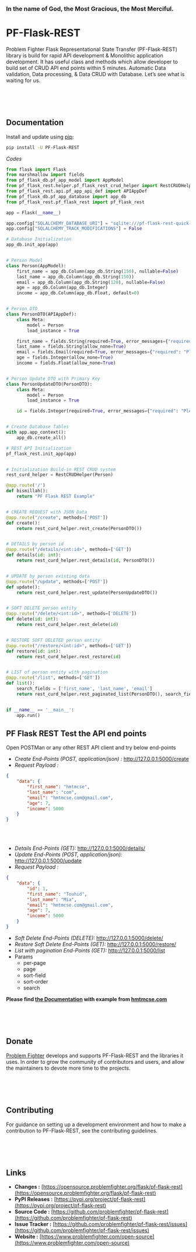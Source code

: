 ### In the name of God, the Most Gracious, the Most Merciful.

# PF-Flask-REST

Problem Fighter Flask Representational State Transfer (PF-Flask-REST) library is build for rapid API development & Monolithic 
application development. It has useful class and methods which allow developer to build set of CRUD API end points within 5 minutes. 
Automatic Data validation, Data processing, & Data CRUD with Database. Let’s see what is waiting for us.



<br/><br/><br/>
## Documentation
Install and update using [pip](https://pip.pypa.io/en/stable/getting-started/):
```bash
pip install -U PF-Flask-REST
```

*Codes*
```python
from flask import Flask
from marshmallow import fields
from pf_flask_db.pf_app_model import AppModel
from pf_flask_rest.helper.pf_flask_rest_crud_helper import RestCRUDHelper
from pf_flask_rest.api.pf_app_api_def import APIAppDef
from pf_flask_db.pf_app_database import app_db
from pf_flask_rest.pf_flask_rest import pf_flask_rest

app = Flask(__name__)

app.config["SQLALCHEMY_DATABASE_URI"] = "sqlite:///pf-flask-rest-quick-start.sqlite"
app.config["SQLALCHEMY_TRACK_MODIFICATIONS"] = False

# Database Initialization
app_db.init_app(app)


# Person Model
class Person(AppModel):
    first_name = app_db.Column(app_db.String(150), nullable=False)
    last_name = app_db.Column(app_db.String(150))
    email = app_db.Column(app_db.String(120), nullable=False)
    age = app_db.Column(app_db.Integer)
    income = app_db.Column(app_db.Float, default=0)


# Person DTO
class PersonDTO(APIAppDef):
    class Meta:
        model = Person
        load_instance = True

    first_name = fields.String(required=True, error_messages={"required": "Please enter first name"})
    last_name = fields.String(allow_none=True)
    email = fields.Email(required=True, error_messages={"required": "Please enter first name"})
    age = fields.Integer(allow_none=True)
    income = fields.Float(allow_none=True)


# Person Update DTO with Primary Key
class PersonUpdateDTO(PersonDTO):
    class Meta:
        model = Person
        load_instance = True

    id = fields.Integer(required=True, error_messages={"required": "Please enter id"})


# Create Database Tables
with app.app_context():
    app_db.create_all()

# REST API Initialization
pf_flask_rest.init_app(app)


# Initialization Build-in REST CRUD system
rest_curd_helper = RestCRUDHelper(Person)

@app.route('/')
def bismillah():
    return "PF Flask REST Example"


# CREATE REQUEST with JSON Data
@app.route("/create", methods=['POST'])
def create():
    return rest_curd_helper.rest_create(PersonDTO())


# DETAILS by person id
@app.route("/details/<int:id>", methods=['GET'])
def details(id: int):
    return rest_curd_helper.rest_details(id, PersonDTO())


# UPDATE by person existing data
@app.route("/update", methods=['POST'])
def update():
    return rest_curd_helper.rest_update(PersonUpdateDTO())


# SOFT DELETE person entity
@app.route("/delete/<int:id>", methods=['DELETE'])
def delete(id: int):
    return rest_curd_helper.rest_delete(id)


# RESTORE SOFT DELETED person entity
@app.route("/restore/<int:id>", methods=['GET'])
def restore(id: int):
    return rest_curd_helper.rest_restore(id)


# LIST of person entity with pagination
@app.route("/list", methods=['GET'])
def list():
    search_fields = ['first_name', 'last_name', 'email']
    return rest_curd_helper.rest_paginated_list(PersonDTO(), search_fields=search_fields)


if __name__ == '__main__':
    app.run()
```

## PF Flask REST Test the API end points

Open POSTMan or any other REST API client and try below end-points

* *Create End-Points (POST, application/json) :* http://127.0.0.1:5000/create
* *Request Payload :*
```json
{
    "data": {
    	"first_name": "hmtmcse",
    	"last_name": "com",
    	"email": "hmtmcse.com@gmail.com",
    	"age": 7,
    	"income": 5000
    }
}
```

<br/><br/>

* *Details End-Points (GET):* http://127.0.0.1:5000/details/<id>
* *Update End-Points (POST, application/json):* http://127.0.0.1:5000/update
* *Request Payload :*
```json
{
    "data": {
    	"id": 1,
    	"first_name": "Touhid",
    	"last_name": "Mia",
    	"email": "hmtmcse.com@gmail.com",
    	"age": 7,
    	"income": 5000
    }
}
```
* *Soft Delete End-Points (DELETE):* http://127.0.0.1:5000/delete/<id>
* *Restore Soft Delete End-Points (GET):* http://127.0.0.1:5000/restore/<id>
* *List with pagination End-Points (GET):* http://127.0.0.1:5000/list
* Params
  * per-page
  * page
  * sort-field
  * sort-order
  * search


**Please find [the Documentation](https://www.hmtmcse.com/pf/pf-flask-rest/latest/quickstart) with example from [hmtmcse.com](https://www.hmtmcse.com/pf/pf-flask-rest/latest/quickstart)**


<br/><br/><br/>
## Donate
[Problem Fighter](https://www.problemfighter.com/) develops and supports PF-Flask-REST and the libraries it uses. In order to grow
the community of contributors and users, and allow the maintainers to devote more time to the projects.


<br/><br/><br/>
## Contributing
For guidance on setting up a development environment and how to make a contribution to PF-Flask-REST, see the contributing guidelines.


<br/><br/><br/>
## Links
* **Changes :** [https://opensource.problemfighter.org/flask/pf-flask-rest](https://opensource.problemfighter.org/flask/pf-flask-rest)
* **PyPI Releases :** [https://pypi.org/project/pf-flask-rest](https://pypi.org/project/pf-flask-rest)
* **Source Code :** [https://github.com/problemfighter/pf-flask-rest](https://github.com/problemfighter/pf-flask-rest)
* **Issue Tracker :** [https://github.com/problemfighter/pf-flask-rest/issues](https://github.com/problemfighter/pf-flask-rest/issues)
* **Website :** [https://www.problemfighter.com/open-source](https://www.problemfighter.com/open-source)

